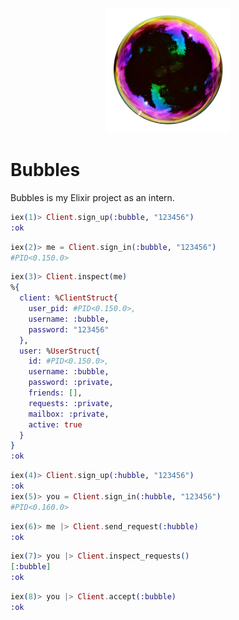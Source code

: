 <p align="center">
    <img src="./assets/logo_real.png" style="height: 200px" />
</p>

# Bubbles

Bubbles is my Elixir project as an intern.

```elixir
iex(1)> Client.sign_up(:bubble, "123456")
:ok
```

```elixir
iex(2)> me = Client.sign_in(:bubble, "123456")
#PID<0.150.0>
```

```elixir
iex(3)> Client.inspect(me)
%{
  client: %ClientStruct{
    user_pid: #PID<0.150.0>,
    username: :bubble,
    password: "123456"
  },
  user: %UserStruct{
    id: #PID<0.150.0>,
    username: :bubble,
    password: :private,
    friends: [],
    requests: :private,
    mailbox: :private,
    active: true
  }
}
:ok
```

```elixir
iex(4)> Client.sign_up(:hubble, "123456")
:ok
iex(5)> you = Client.sign_in(:hubble, "123456")
#PID<0.160.0>
```

```elixir
iex(6)> me |> Client.send_request(:hubble)
:ok
```

```elixir
iex(7)> you |> Client.inspect_requests()
[:bubble]
:ok
```

```elixir
iex(8)> you |> Client.accept(:bubble)
:ok
```